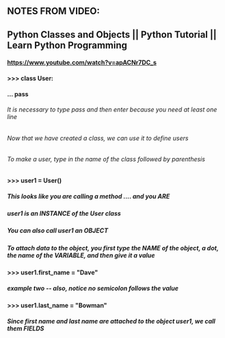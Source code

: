 ## NOTES FROM VIDEO:
## Python Classes and Objects || Python Tutorial || Learn Python Programming
#### https://www.youtube.com/watch?v=apACNr7DC_s

#### >>> class User:
#### ... pass

###### It is necessary to type pass and then enter because you need at least one line
###### Now that we have created a class, we can use it to define users
###### To make a user, type in the name of the class followed by parenthesis
#### >>> user1 = User()
##### This looks like you are calling a method .... and you ARE
##### user1 is an INSTANCE of the User class
##### You can also call user1 an OBJECT
##### To attach data to the object, you first type the NAME of the object, a dot, the name of the VARIABLE, and then give it a value
#### >>> user1.first_name = "Dave" 
##### example two -- also, notice no semicolon follows the value
#### >>> user1.last_name = "Bowman"
##### Since first name and last name are attached to the object user1, we call them FIELDS


